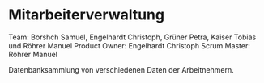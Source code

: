# Mitarbeiterverwaltung
Team: Borshch Samuel, Engelhardt Christoph, Grüner Petra, Kaiser Tobias und Röhrer Manuel
Product Owner: Engelhardt Christoph
Scrum Master: Röhrer Manuel

Datenbanksammlung von verschiedenen Daten der Arbeitnehmern.
